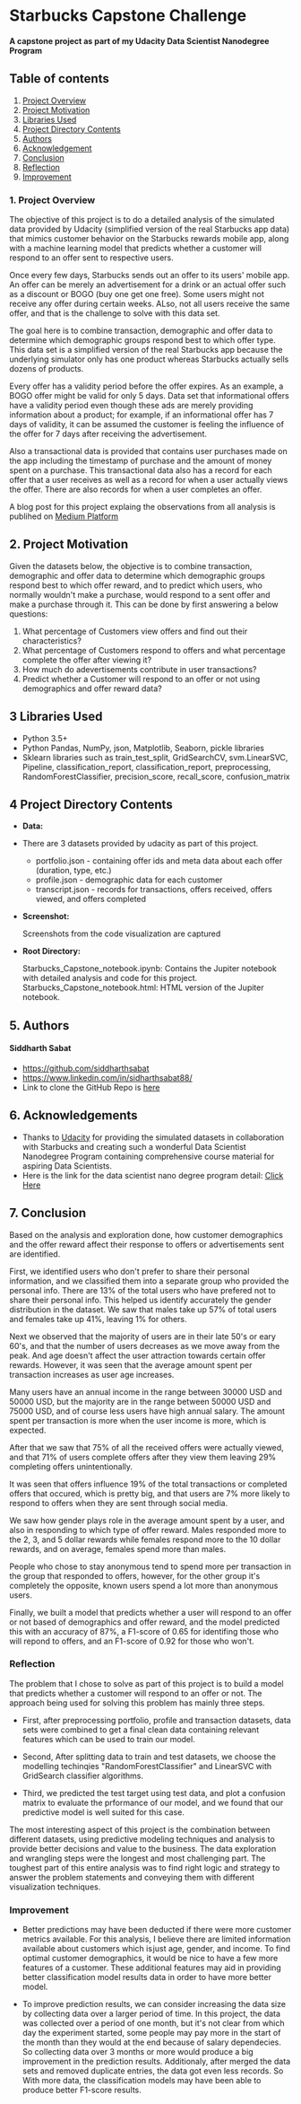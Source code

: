 # Starbucks Capstone Challenge
#### A capstone project as part of my Udacity Data Scientist Nanodegree Program


## Table of contents

1. [Project Overview](#overview)
2. [Project Motivation](#motivation)
3. [Libraries Used](#Libraries)
4. [Project Directory Contents](#Contents)
5. [Authors](#Authors)
6. [Acknowledgement](#Acknowledgement)
7. [Conclusion](#Conclusion)
8. [Reflection](#Reflection)
9. [Improvement](#Improvement)


<a name="overview"></a>
###  1. Project Overview

The objective of this project is to do a detailed analysis of the simulated data provided by Udacity (simplified version of the real Starbucks app data) that mimics customer behavior on the Starbucks rewards mobile app, along with a machine learning model that predicts whether a customer will respond to an offer sent to respective users. 

Once every few days, Starbucks sends out an offer to its users' mobile app. An offer can be merely an advertisement for a drink or an actual offer such as a discount or BOGO (buy one get one free). Some users might not receive any offer during certain weeks. ALso, not all users receive the same offer, and that is the challenge to solve with this data set.

The goal here is to combine transaction, demographic and offer data to determine which demographic groups respond best to which offer type. This data set is a simplified version of the real Starbucks app because the underlying simulator only has one product whereas Starbucks actually sells dozens of products.

Every offer has a validity period before the offer expires. As an example, a BOGO offer might be valid for only 5 days. Data set that informational offers have a validity period even though these ads are merely providing information about a product; for example, if an informational offer has 7 days of validity, it can be assumed the customer is feeling the influence of the offer for 7 days after receiving the advertisement.

Also a transactional data is provided that contains user purchases made on the app including the timestamp of purchase and the amount of money spent on a purchase. This transactional data also has a record for each offer that a user receives as well as a record for when a user actually views the offer. There are also records for when a user completes an offer.

A blog post for this project explaing the observations from all analysis is publihed on [Medium Platform](https://siddharthsabat.medium.com/analyze-customer-behavior-on-starbucks-rewards-mobile-app-and-predict-customer-response-to-an-offer-48b81200e8d1) 

<a name="motivation"></a>
## 2. Project Motivation

Given the datasets below, the objective is to combine transaction, demographic and offer data to determine which demographic groups respond best to which offer reward, and to predict which users, who normally wouldn't make a purchase, would respond to a sent offer and make a purchase through it. This can be done by first answering a below questions:

1.  What percentage of Customers view offers and find out their characteristics?
2.  What percentage of Customers respond to offers and what percentage complete the offer after viewing it?
3.  How much do adevertisements contribute in user transactions?
4.  Predict whether a Customer will respond to an offer or not using demographics and offer reward data?


<a name="Libraries"></a>
## 3 Libraries Used
* Python 3.5+
* Python Pandas, NumPy, json, Matplotlib, Seaborn, pickle libraries
* Sklearn libraries such as train_test_split, GridSearchCV, svm.LinearSVC, Pipeline, classification_report, classification_report, preprocessing, RandomForestClassifier,       precision_score, recall_score, confusion_matrix

<a name="Contents"></a>
## 4 Project Directory Contents
* **Data:**

* There are 3 datasets provided by udacity as part of this project. 

    - portfolio.json - containing offer ids and meta data about each offer (duration, type, etc.)
    - profile.json - demographic data for each customer
    - transcript.json - records for transactions, offers received, offers viewed, and offers completed

* **Screenshot:**

    Screenshots from the code visualization are captured 

* **Root Directory:**

    Starbucks_Capstone_notebook.ipynb: Contains the Jupiter notebook with detailed analysis and code for this project.
    Starbucks_Capstone_notebook.html: HTML version of the Jupiter notebook.       

<a name="Authors"></a>
## 5. Authors

#### Siddharth Sabat
* https://github.com/siddharthsabat
* https://www.linkedin.com/in/sidharthsabat88/
* Link to clone the GitHub Repo is [here](https://github.com/SiddharthSabat/Data-Science-and-ML-Portfolio/tree/main/Data_Scientist_Starbucks_Capstone)


<a name="Acknowledgement"></a>
## 6. Acknowledgements

* Thanks to [Udacity](https://www.udacity.com/) for providing the simulated datasets in collaboration with Starbucks and creating such a wonderful Data Scientist Nanodegree Program containing comprehensive course material for aspiring Data Scientists. 
* Here is the link for the data scientist nano degree program detail: [Click Here](https://www.udacity.com/course/data-scientist-nanodegree--nd025)


<a name="Conclusion"></a>
## 7. Conclusion

Based on the analysis and exploration done, how customer demographics and the offer reward affect their response to offers or advertisements sent are identified. 

First, we identified users who don't prefer to share their personal information, and we classified them into a separate group who provided the personal info. There are 13% of the total users who have prefered not to share their personal info. This helped us identify accurately the gender distribution in the dataset. We saw that males take up 57% of total users and females take up 41%, leaving 1% for others.

Next we observed that the majority of users are in their late 50's or eary 60's, and that the number of users decreases as we move away from the peak. And age doesn't affect the user attraction towards certain offer rewards. However, it was seen that the average amount spent per transaction increases as user age increases.

Many users have an annual income in the range between 30000 USD and 50000 USD, but the majority are in the range between 50000 USD and 75000 USD, and of course less users have high annual salary. The amount spent per transaction is more when the user income is more, which is expected.

After that we saw that 75% of all the received offers were actually viewed, and that 71% of users complete offers after they view them leaving 29% completing offers unintentionally.

It was seen that offers influence 19% of the total transactions or completed offers that occured, which is pretty big, and that users are 7% more likely to respond to offers when they are sent through social media.

We saw how gender plays role in the average amount spent by a user, and also in responding to which type of offer reward. Males responded more to the 2, 3, and 5 dollar rewards while females respond more to the 10 dollar rewards, and on average, females spend more than males.

People who chose to stay anonymous tend to spend more per transaction in the group that responded to offers, however, for the other group it's completely the opposite, known users spend a lot more than anonymous users.

Finally, we built a model that predicts whether a user will respond to an offer or not based of demographics and offer reward, and the model predicted this with an accuracy of 87%, a F1-score of 0.65 for identifing those who will repond to offers, and an F1-score of 0.92 for those who won't.

<a name="Reflection"></a>
### Reflection

The problem that I chose to solve as part of this project is to build a model that predicts whether a customer will respond to an offer or not. The approach being used for solving this problem has mainly three steps. 

* First, after preprocessing portfolio, profile and transaction datasets, data sets were combined to get a final clean data containing relevant features which can be used to train our model.

* Second, After splitting data to train and test datasets, we choose the modelling techinqies "RandomForestClassifier" and LinearSVC with GridSearch classifier algorithms. 

* Third, we predicted the test target using test data, and plot a confusion matrix to evaluate the prformance of our model, and we found that our predictive model is well suited for this case.

The most interesting aspect of this project is the combination between different datasets, using predictive modeling techniques and analysis to provide better decisions and value to the business. The data exploration and wrangling steps were the longest and most challenging part. The toughest part of this entire analysis was to find right logic and strategy to answer the problem statements and conveying them with different visualization techniques.

<a name="Improvement"></a>
### Improvement

* Better predictions may have been deducted if there were more customer metrics available. For this analysis, I believe there are limited information available about customers which is just age, gender, and income. To find optimal customer demographics, it would be nice to have a few more features of a customer. These additional features may aid in providing better classification model results data in order to have more better model.


* To improve prediction results, we can consider increasing the data size by collecting data over a larger period of time. In this project, the data was collected over a period of one month, but it's not clear from which day the experiment started, some people may pay more in the start of the month than they would at the end because of salary dependecies. So collecting data over 3 months or more would produce a big improvement in the prediction results. Additionaly, after merged the data sets and removed duplicate entries, the data got even less records. So With more data, the classification models may have been able to produce better F1-score results.